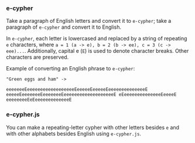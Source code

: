 ### e-cypher
Take a paragraph of English letters and convert it to `e-cypher`; take a paragraph of `e-cypher` and convert it to English.

In `e-cypher`, each letter is lowercased and replaced by a string of repeating `e` characters, where `a = 1 (a -> e), b = 2 (b -> ee), c = 3 (c -> eee)...`. Additionally, capital e (`E`) is used to denote character breaks. Other characters are preserved.

Example of converting an English phrase to `e-cypher`:

```
"Green eggs and ham" ->

eeeeeeeEeeeeeeeeeeeeeeeeeeEeeeeeEeeeeeEeeeeeeeeeeeeeeE eeeeeEeeeeeeeEeeeeeeeEeeeeeeeeeeeeeeeeeeeE eEeeeeeeeeeeeeeeEeeeeE eeeeeeeeEeEeeeeeeeeeeeeeE
```

### e-cypher.js
You can make a repeating-letter cypher with other letters besides `e` and with other alphabets besides English using `e-cypher.js`.
